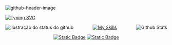 ![github-header-image](https://i.imgur.com/xPi9UmZ.png)

<a href="https://git.io/typing-svg"><img src="https://readme-typing-svg.herokuapp.com?font=Fira+Code&size=19&duration=3500&pause=1000&color=FFA4C7&width=587&separator=%3E&lines=System.out.println(%22Hello%2C+World!%22);%3Eecho+%22Hello%2C+World!%22;%3EConsole.WriteLine(%22Hello%2C+World!%22);%3Ecout+%3C%3C+%22Hello%2C+World!%22+%3C%3C+endl;%3Econsole.log(%22Hello%2C+World!%22);%3ESELECT+nome++FROM+pessoas++WHERE+nome+%3D+'Larissa';" alt="Typing SVG" />
</a>

<p align="center">
<img align='left' src="https://github-readme-stats.vercel.app/api?username=awakyy1&show_icons=true&title_color=FFFFFF&text_color=FFFFFF&icon_color=FFFFFF&bg_color=0D1017&cache_seconds=2300&hide_border=true" alt="ilustração do status do github">
  
<img
        align="right"
        src="https://github-readme-stats.vercel.app/api/top-langs/?username=awakyy1&show_icons=true&title_color=FFFFFF&text_color=FFFFFF&icon_color=FFFFFF&bg_color=0D1017&cache_seconds=2300&hide_border=true"
        alt="Github Stats"
      />
</p>


<div align="center">
  
[![My Skills](https://skillicons.dev/icons?i=js,ts,react,nodejs,docker,supabase,html,css,tailwind,remix,bun,git,figma,vscode)](https://skillicons.dev)
</div>

<div align="center">

[![Static Badge](https://img.shields.io/badge/website-black)]()
[![Static Badge](https://img.shields.io/badge/twitter-black)]()
</div>
